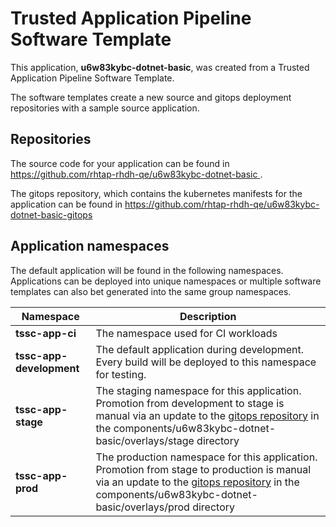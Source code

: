 # Trusted Application Pipeline Software Template

This application, **u6w83kybc-dotnet-basic**, was created from a Trusted Application Pipeline Software Template.

The software templates create a new source and gitops deployment repositories with a sample source application. 

## Repositories

The source code for your application can be found in [https://github.com/rhtap-rhdh-qe/u6w83kybc-dotnet-basic ](https://github.com/rhtap-rhdh-qe/u6w83kybc-dotnet-basic ).
 
The gitops repository, which contains the kubernetes manifests for the application can be found in 
[https://github.com/rhtap-rhdh-qe/u6w83kybc-dotnet-basic-gitops ](https://github.com/rhtap-rhdh-qe/u6w83kybc-dotnet-basic-gitops ) 

## Application namespaces 

The default application will be found in the following namespaces. Applications can be deployed into unique namespaces or multiple software templates can also bet generated into the same group namespaces.  

|  Namespace   |  Description   |  
| -------- | -------- |
| **tssc-app-ci** | The namespace used for CI workloads |
| **tssc-app-development** | The default application during development. Every build will be deployed to this namespace for testing. |
| **tssc-app-stage** | The staging namespace for this application. Promotion from development to stage is manual via an update to the [gitops repository](https://github.com/rhtap-rhdh-qe/u6w83kybc-dotnet-basic-gitops ) in the components/u6w83kybc-dotnet-basic/overlays/stage directory |
| **tssc-app-prod** | The production namespace for this application. Promotion from stage to production is manual via an update to the [gitops repository](https://github.com/rhtap-rhdh-qe/u6w83kybc-dotnet-basic-gitops ) in the components/u6w83kybc-dotnet-basic/overlays/prod directory |